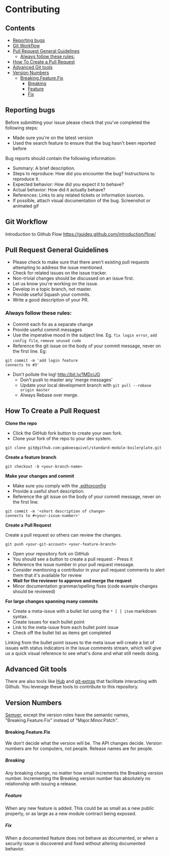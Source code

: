 # Contributing
<!-- START doctoc generated TOC please keep comment here to allow auto update -->
<!-- DON'T EDIT THIS SECTION, INSTEAD RE-RUN doctoc TO UPDATE -->
## Contents

- [Reporting bugs](#reporting-bugs)
- [Git Workflow](#git-workflow)
- [Pull Request General Guidelines](#pull-request-general-guidelines)
  - [Always follow these rules:](#always-follow-these-rules)
- [How To Create a Pull Request](#how-to-create-a-pull-request)
- [Advanced Git tools](#advanced-git-tools)
- [Version Numbers](#version-numbers)
    - [Breaking.Feature.Fix](#breakingfeaturefix)
      - [Breaking](#breaking)
      - [Feature](#feature)
      - [Fix](#fix)

<!-- END doctoc generated TOC please keep comment here to allow auto update -->

## Reporting bugs

Before submitting your issue please check that you've completed the following steps:

* Made sure you're on the latest version
* Used the search feature to ensure that the bug hasn't been reported before

Bug reports should contain the following information:

* Summary: A brief description.
* Steps to reproduce: How did you encounter the bug? Instructions to reproduce it.
* Expected behavior: How did you expect it to behave?
* Actual behavior: How did it actually behave?
* References: Links to any related tickets or information sources.
* If possible, attach visual documentation of the bug. Screenshot or animated gif

## Git Workflow
Introduction to Github Flow https://guides.github.com/introduction/flow/

## Pull Request General Guidelines

* Please check to make sure that there aren't existing pull requests attempting to address the issue mentioned.
* Check for related issues on the issue tracker.
* Non-trivial changes should be discussed on an issue first.
* Let us know you're working on the issue.
* Develop in a topic branch, not master.
* Provide useful  Squash your commits.
* Write a good description of your PR.

### Always follow these rules:  

* Commit each fix as a separate change
* Provide useful commit messages  
* Use the imperative mood in the subject line. Eg. `fix login error`, `add config file`, `remove unused code`   
* Reference the git issue on the body of your commit message, never on the first line. Eg:   
```
git commit -m 'add login feature
connects to #3'
```
* Don't pollute the log! http://bit.ly/1MDciJG
  * Don't push to master any 'merge messages'
  * Update your local development branch with `git pull --rebase origin master`
  * Always Rebase over merge.

## How To Create a Pull Request
__Clone the repo__

* Click the GitHub fork button to create your own fork.
* Clone your fork of the repo to your dev system.

```
git clone git@github.com:gaboesquivel/standard-module-boilerplate.git
```

__Create a feature branch__

```
git checkout -b <your-branch-name>
```

__Make your changes and commit__

* Make sure you comply with the [.editorconfig](http://editorconfig.org/)
* Provide a useful short description.
* Reference the git issue on the body of your commit message, never on the first line.
```
git commit -m '<short description of change>
connects to #<your-issue-number>'
```

__Create a Pull Request__

Create a pull request so others can review the changes.

```
git push <your-git-account> <your-feature-branch>
```

* Open your repository fork on GitHub
* You should see a button to create a pull request - Press it
* Reference the issue number in your pull request message.
* Consider mentioning a contributor in your pull request comments to alert them that it's available for review
* **Wait for the reviewer to approve and merge the request**
* Minor documentation grammar/spelling fixes (code example changes should be reviewed)

__For large changes spanning many commits__

* Create a meta-issue with a bullet list using the `* [ ] item` markdown syntax.
* Create issues for each bullet point
* Link to the meta-issue from each bullet point issue
* Check off the bullet list as items get completed

Linking from the bullet point issues to the meta issue will create a list of issues with status indicators in the issue comments stream, which will give us a quick visual reference to see what's done and what still needs doing.


## Advanced Git tools

There are also tools like [Hub](https://hub.github.com/) and [git-extras](https://github.com/tj/git-extras) that facilitate interacting with Github.
You leverage these tools to contribute to this repository.


## Version Numbers

[Semver](http://semver.org), except the version roles have the semantic names, "Breaking.Feature.Fix" instead of "Major.Minor.Patch".


#### Breaking.Feature.Fix

We don't decide what the version will be. The API changes decide. Version numbers are for computers, not people. Release names are for people.

##### Breaking

Any breaking change, no matter how small increments the Breaking version number. Incrementing the Breaking version number has absolutely no relationship with issuing a release.

##### Feature

When any new feature is added. This could be as small as a new public property, or as large as a new module contract being exposed.

##### Fix

When a documented feature does not behave as documented, or when a security issue is discovered and fixed without altering documented behavior.
